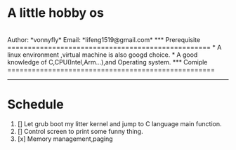 A little hobby os
==================================================
<br/>
Author: *vonnyfly*
Email: *lifeng1519@gmail.com*
***
Prerequisite
==================================================
*   A linux environment ,virtual machine is also googd choice.
*   A good knowledge of C,CPU(Intel,Arm...),and Operating system.
***
Comiple
===================================================

***


Schedule
=====================================================
1.  [] Let grub boot my litter kernel and jump to C language main function.
2.  [] Control screen to print some funny thing.
3.  [x] Memory management,paging 
